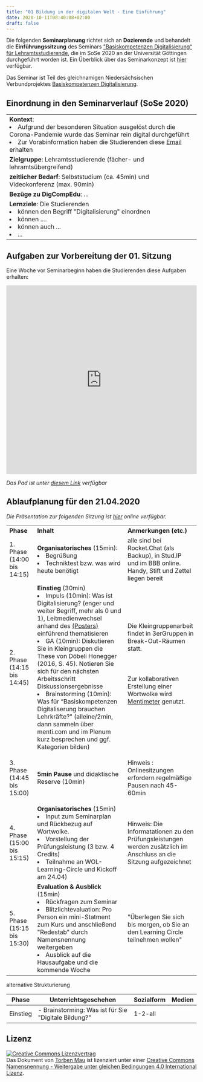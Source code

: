 ```yaml
---
title: "01 Bildung in der digitalen Welt - Eine Einführung"
date: 2020-10-11T08:40:08+02:00
draft: false
---
```



Die folgenden **Seminarplanung** richtet sich an **Dozierende** und behandelt die **Einführungssitzung** des  Seminars ["Basiskompetenzen Digitalisierung“ für Lehramtsstudierende](https://univz.uni-goettingen.de/qisserver/rds?state=verpublish&status=init&vmfile=no&moduleCall=webInfo&publishConfFile=webInfo&publishSubDir=veranstaltung&veranstaltung.veranstid=262605), die im SoSe 2020 an der Universität Göttingen durchgeführt worden ist.
Ein Überblick über das Seminarkonzept ist [hier](https://pad.gwdg.de/s/H1Pr8M4hB#) verfügbar.

Das Seminar ist Teil des gleichnamigen Niedersächsischen Verbundprojektes [Basiskompetenzen Digitalisierung](https://http://www.lehrerbildungsverbund-niedersachsen.de/index.php?s=ProjektBasiskompetenzenDigitalisierung).


## Einordnung in den Seminarverlauf (SoSe 2020)


<table>
  <tr>
    <td><b>Kontext</b>:
        <li>Aufgrund der besonderen Situation ausgelöst durch die Corona-Pandemie wurde das Seminar rein digital durchgeführt</li>
        <li>Zur Vorabinformation haben die Studierenden diese  <a href="https://docs.google.com/document/d/1ytJLBmvdGgSY2dAN3dKL4JfPaGXM4A2dzzqLTAYqhmI/edit#heading=h.l3l3f69hx6c6">Email</a> erhalten</li>  
    </td>
  </tr>
  <tr>
      <td><b>Zielgruppe</b>: Lehramtsstudierende (fächer- und lehramtsübergreifend)</td>
  </tr>
  <tr>
      <td><b>zeitlicher Bedarf</b>: Selbststudium (ca. 45min) und Videokonferenz (max. 90min)</td>
  </tr>
  <tr>
    <td><b>Bezüge zu DigCompEdu</b>:  ...</td>
  </tr>
  <tr>
    <td><b>Lernziele</b>: Die Studierenden
<li>können den Begriff "Digitalisierung" einordnen</li>

<li>können ....  </li>

<li>können auch ... </li>
<li>...</li>
</td>
  </tr>
</table>


## Aufgaben zur Vorbereitung der 01. Sitzung



Eine Woche vor Seminarbeginn haben die Studierenden diese Aufgaben erhalten:

<iframe width="100%" height="500" src="https://pad.gwdg.de/s/HyfJuBmuU#" frameborder="0"></iframe>

*Das Pad ist unter [diesem Link](https://pad.gwdg.de/s/HyfJuBmuU#) verfügbar*


## Ablaufplanung für den 21.04.2020

*Die Präsentation zur folgenden Sitzung ist [hier](https://docs.google.com/presentation/d/1tF9XJ0IFceWI1TkYYVJlxX1L6Sdn85dsShFLtDV8Jog/edit#slide=id.g838d997fc1_0_2) online verfügbar.*

<table>
  <tr>
    <td><b>Phase</b></td>
    <td><b>Inhalt</b></td>
    <td><b>Anmerkungen (etc.)</b></td>
  </tr>
  <tr>
    <td>1. Phase
 (14:00
bis 14:15)</td>
      <td><b>Organisatorisches </b>(15min):
        <li>Begrüßung</li>
        <li>Techniktest bzw. was wird heute benötigt </li>       
    </td>
    <td>alle sind bei Rocket.Chat (als Backup), in Stud.IP und im BBB online. Handy, Stift und Zettel liegen bereit </td>
  </tr>
  <tr>
    <td>2. Phase
 (14:15
bis 14:45)
</td>
    <td><b>Einstieg</b> (30min)
            <li>Impuls (10min): Was ist Digitalisierung? (enger und weiter Begriff, mehr als 0 und 1), Leitmedienwechsel anhand des <a href="http://mehrals0und1.ch/pub/Digital/Poster/a3-poster-der-digitale-leitmedienwechsel-und-die-schule.pdf">(Posters)</a> einführend thematisieren </li>
             <li>GA (10min): Diskutieren Sie in Kleingruppen  die These von Döbeli Honegger (2016, S. 45). Notieren Sie sich  für den nächsten Arbeitsschritt Diskussionsergebnisse </li>
        <li>Brainstorming (10min): Was für  “Basiskompetenzen Digitaliserung brauchen Lehrkräfte?" (alleine/2min, dann sammeln über menti.com und im Plenum kurz besprechen und ggf. Kategorien bilden)</li>
</td>
    <td>Die Kleingruppenarbeit findet in 3erGruppen in Break-Out-Räumen statt. <br></br>
    <br></br>
        Zur kollaborativen Erstellung einer Wortwolke wird <a href="https://www.mentimeter.com">Mentimeter</a> genutzt.  <br></br>
         </td>
  </tr>
  <tr>
    <td>3. Phase
(14:45
bis 15:00)

 </td>
    <td><b>5min Pause</b> und didaktische Reserve (10min)
</td>
    <td>

Hinweis : Onlinesitzungen erfordern regelmäßige Pausen nach 45-60min


</td>
  </tr>

  <tr>
    <td>4. Phase
(15:00
bis 15:15)

 </td>
    <td><b>Organisatorisches</b> (15min)
       <li>Input zum Seminarplan und Rückbezug auf Wortwolke.</li>
        <li>Vorstellung der Prüfungsleistung (3  bzw. 4 Credits)</li>
         <li>Teilnahme an WOL-Learning-Circle und Kickoff am 24.04)</li>
</td>
    <td>

Hinweis: Die Informatationen zu den Prüfungsleistungen werden zusätzlich im Anschluss an die Sitzung aufgezeichnet


</td>
  </tr>

  <tr>
    <td>5. Phase
(15:15
bis 15:30)

 </td>
    <td><b>Evaluation & Ausblick</b> (15min)
       <li>Rückfragen zum Seminar</li>
        <li>Blitzlichtevaluation: Pro Person ein mini-Statment zum Kurs und anschließend "Redestab" durch Namensnennung weitergeben</li>
        <li>Ausblick auf die Hausaufgabe und die kommende Woche</li>
</td>
    <td>

"Überlegen Sie sich bis morgen, ob Sie an den Learning Circle teilnehmen wollen"


</td>
  </tr>
</table>

alternative Strukturierung  

Phase | Unterrichtsgeschehen | Sozialform | Medien    
-------- | -------- | -------- | --------   
Einstieg | - Brainstorming: Was ist für Sie "Digitale Bildung?"  | 1-2-all


## Lizenz

<a rel="license" href="http://creativecommons.org/licenses/by-sa/4.0/"><img alt="Creative Commons Lizenzvertrag" style="border-width:0" src="https://i.creativecommons.org/l/by-sa/4.0/88x31.png" /></a><br /><span xmlns:dct="http://purl.org/dc/terms/" property="dct:title">Das Dokument</span> von <span xmlns:cc="http://creativecommons.org/ns#" property="cc:attributionName">[Torben Mau](https://twitter.com/torbenmau)</span> ist lizenziert unter einer <a rel="license" href="http://creativecommons.org/licenses/by-sa/4.0/">Creative Commons Namensnennung - Weitergabe unter gleichen Bedingungen 4.0 International Lizenz</a>.
